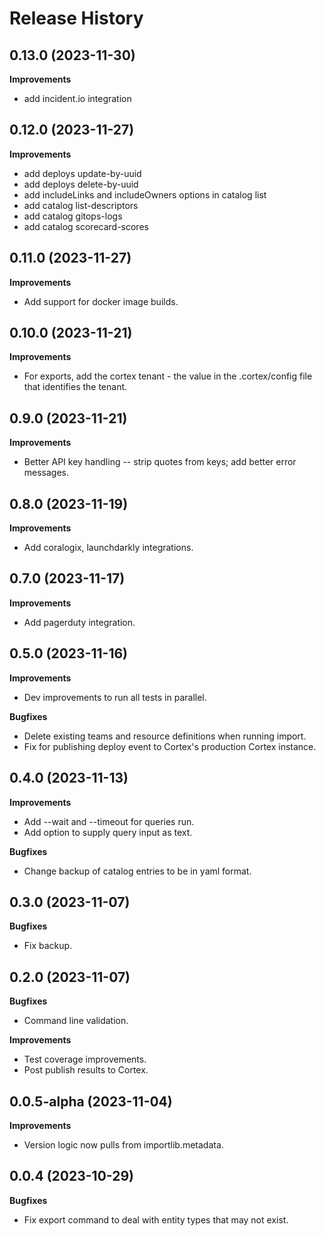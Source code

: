 Release History
===============

0.13.0 (2023-11-30)
------------------

**Improvements**
- add incident.io integration

0.12.0 (2023-11-27)
------------------

**Improvements**
- add deploys update-by-uuid
- add deploys delete-by-uuid
- add includeLinks and includeOwners options in catalog list
- add catalog list-descriptors
- add catalog gitops-logs
- add catalog scorecard-scores

0.11.0 (2023-11-27)
------------------

**Improvements**
- Add support for docker image builds.

0.10.0 (2023-11-21)
------------------

**Improvements**
- For exports, add the cortex tenant - the value in the .cortex/config file that identifies the tenant.

0.9.0 (2023-11-21)
------------------

**Improvements**
- Better API key handling -- strip quotes from keys; add better error messages.

0.8.0 (2023-11-19)
------------------

**Improvements**
- Add coralogix, launchdarkly integrations.

0.7.0 (2023-11-17)
------------------

**Improvements**
- Add pagerduty integration.

0.5.0 (2023-11-16)
------------------

**Improvements**
- Dev improvements to run all tests in parallel.

**Bugfixes**
- Delete existing teams and resource definitions when running import.
- Fix for publishing deploy event to Cortex's production Cortex instance.

0.4.0 (2023-11-13)
------------------

**Improvements**
- Add --wait and --timeout for queries run.
- Add option to supply query input as text.

**Bugfixes**
- Change backup of catalog entries to be in yaml format.

0.3.0 (2023-11-07)
------------------

**Bugfixes**
- Fix backup.

0.2.0 (2023-11-07)
------------------

**Bugfixes**
- Command line validation.

**Improvements**
- Test coverage improvements.
- Post publish results to Cortex.

0.0.5-alpha (2023-11-04)
------------------------

**Improvements**
- Version logic now pulls from importlib.metadata.

0.0.4 (2023-10-29)
------------------

**Bugfixes**
- Fix export command to deal with entity types that may not exist.

